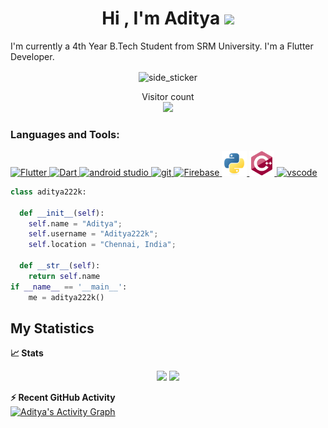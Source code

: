 <h1 align="center">Hi , I'm Aditya <img src="https://media.giphy.com/media/hvRJCLFzcasrR4ia7z/giphy.gif" width="35"></h1>

I'm currently a 4th Year B.Tech Student from SRM University. I'm a Flutter Developer.


<p>
<div align="center">


<img align="center" width=100px height=100px alt="side_sticker" src="https://media.giphy.com/media/TEnXkcsHrP4YedChhA/giphy.gif" />
 <br>
 
<p align="center"> 
  Visitor count<br>
  <img src="https://profile-counter.glitch.me/aditya222k/count.svg" />
</p>

<h3 align="left">Languages and Tools:</h3>
<p align="left">
    <a href="https://flutter.dev/" target="_blank" title ="bootstrap studio"> <img
            src="https://plugins.jetbrains.com/files/12411/70430/icon/META-INF_pluginIcon.svg"
            alt="Flutter" width="40" height="40" /> </a>
    <a href="https://dart.dev/" target="_blank" title ="Dart"> <img
            src="https://avatars.githubusercontent.com/u/1609975?s=200&v=4" alt="Dart" width="40"
            height="40" /> </a>
    <a href="https://developer.android.com/studio" target="_blank" title ="android studio"> <img
            src="https://2.bp.blogspot.com/-tzm1twY_ENM/XlCRuI0ZkRI/AAAAAAAAOso/BmNOUANXWxwc5vwslNw3WpjrDlgs9PuwQCLcBGAsYHQ/s1600/pasted%2Bimage%2B0.png"
            alt="android studio" width="40" height="40" /> </a>
    <a href="https://git-scm.com/" target="_blank" title ="git"> <img
            src="https://www.vectorlogo.zone/logos/git-scm/git-scm-icon.svg" alt="git" width="40" height="40" /> </a>
    <a href="https://firebase.google.com/" target="_blank" title ="Firebase"> <img
            src="https://images.g2crowd.com/uploads/product/image/large_detail/large_detail_0016c93c710cf35990b999cba3a59bae/firebase.png"
            alt="Firebase" width="40" height="40" /> </a>
    <a href="https://www.python.org" target="_blank" title ="Python"> <img
            src="https://raw.githubusercontent.com/devicons/devicon/master/icons/python/python-original.svg"
            alt="python" width="40" height="40" /> </a>
    <a href="https://www.w3schools.com/cpp/" target="_blank" title ="C++"> <img
            src="https://raw.githubusercontent.com/devicons/devicon/master/icons/cplusplus/cplusplus-original.svg"
            alt="cplusplus" width="40" height="40" /> </a>
    <a href="https://code.visualstudio.com/" target="_blank" title ="VsCode"> <img
            src="https://upload.wikimedia.org/wikipedia/commons/thumb/9/9a/Visual_Studio_Code_1.35_icon.svg/1200px-Visual_Studio_Code_1.35_icon.svg.png" alt="vscode" width="40"
            height="40" /> </a>    
</p> 


</div>
</p>

```python
class aditya222k:
    
  def __init__(self):
    self.name = "Aditya";
    self.username = "Aditya222k";
    self.location = "Chennai, India";
  
  def __str__(self):
    return self.name
if __name__ == '__main__':
    me = aditya222k()
```


## My Statistics

  <b>📈 Stats</b>
<p align="center">

  <img width="48%" src="https://github-readme-stats.vercel.app/api?username=aditya222k&show_icons=true&theme=tokyonight" />
  <img width="48%" src="https://github-readme-streak-stats.herokuapp.com/?user=aditya222k&theme=tokyonight" />
</p>


  <b>⚡ Recent GitHub Activity</b>
  <br/>
   <a href=""><img alt="Aditya's Activity Graph" src="https://activity-graph.herokuapp.com/graph?username=aditya222k&custom_title=Aditya%20's%20Contribution%20Graph&theme=xcode" /></a>
  <br/>
